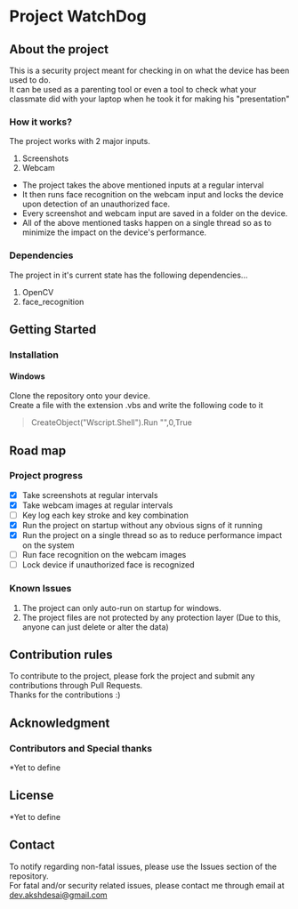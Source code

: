 # Project WatchDog  
  
## About the project  
This is a security project meant for checking in on what the device has been used to do.  
It can be used as a parenting tool or even a tool to check what your classmate did with your laptop when he took it for making his "presentation"  
  
### How it works?  
The project works with 2 major inputs.  
1. Screenshots  
2. Webcam  
 - The project takes the above mentioned inputs at a regular interval  
 - It then runs face recognition on the webcam input and locks the device upon detection of an unauthorized face.  
 - Every screenshot and webcam input are saved in a folder on the device.  
 - All of the above mentioned tasks happen on a single thread so as to minimize the impact on the device's performance.  
  
### Dependencies  
The project in it's current state has the following dependencies...  
1. OpenCV  
2. face_recognition  
  
## Getting Started  
### Installation  
#### Windows  
Clone the repository onto your device.  
Create a file with the extension .vbs and write the following code to it   
> CreateObject("Wscript.Shell").Run "<Location of run.bat>",0,True  
  
## Road map  
### Project progress  
- [x] Take screenshots at regular intervals  
- [x] Take webcam images at regular intervals  
- [ ] Key log each key stroke and key combination  
- [x] Run the project on startup without any obvious signs of it running  
- [x] Run the project on a single thread so as to reduce performance impact on the system  
- [ ] Run face recognition on the webcam images  
- [ ] Lock device if unauthorized face is recognized  
  
### Known Issues  
1. The project can only auto-run on startup for windows.  
2. The project files are not protected by any protection layer (Due to this, anyone can just delete or alter the data)  
  
## Contribution rules  
To contribute to the project, please fork the project and submit any contributions through Pull Requests.  
Thanks for the contributions :)  
  
## Acknowledgment  
### Contributors and Special thanks  
*Yet to define  
  
## License  
*Yet to define  
  
## Contact  
To notify regarding non-fatal issues, please use the Issues section of the repository.  
For fatal and/or security related issues, please contact me through email at dev.akshdesai@gmail.com  